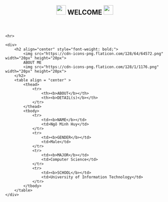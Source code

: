 <header>
        <h2 align = "center" style = "font-weight: bold;">
        <img src="https://i.gifer.com/6oa.gif" width="30px" height="30px">
        WELCOME
        <img src="https://i.gifer.com/VhdJ.gif" width="30px" height="30px">
        </h2>
    </header>

    <hr>

    <div>
        <h2 align="center" style="font-weight: bold;">
            <img src="https://cdn-icons-png.flaticon.com/128/64/64572.png" width="20px" height="20px">
            ABOUT ME
            <img src="https://cdn-icons-png.flaticon.com/128/1/1176.png" width="20px" height="20px">
        </h2>
        <table align = "center" >
            <thead>
                <tr>
                    <th><b>ABOUT</b></th>
                    <th><b>DETAIL(s)</b></th>
                </tr>
            </thead>
            <tbody>
                <tr>
                    <td><b>NAME</b></td>
                    <td>Ngô Minh Huy</td>
                </tr>
                <tr>
                    <td><b>GENDER</b></td>
                    <td>Male</td>
                </tr>
                <tr>
                    <td><b>MAJOR</b></td>
                    <td>Computer Science</td>
                </tr>
                <tr>
                    <td><b>SCHOOL</b></td>
                    <td>University of Information Technology</td>
                </tr>
            </tbody>
        </table>
    </div>
